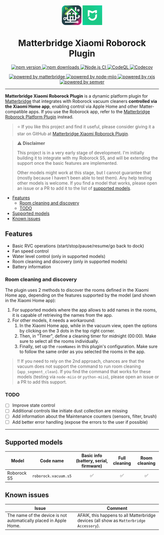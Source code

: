 <p align="center">
    <img src="matterbridge.svg" alt="Matterbridge Logo" width="64px" height="64px">
    <img src="xiaomi-home.png" alt="Xiaomi Home app logo" width="64px" height="64px">
</p>

<h1 align="center">Matterbridge Xiaomi Roborock Plugin</h1>

<p align="center">
    <a href="https://www.npmjs.com/package/matterbridge-xiaomi-roborock">
        <img src="https://img.shields.io/npm/v/matterbridge-xiaomi-roborock.svg" alt="npm version">
    </a>
    <a href="https://www.npmjs.com/package/matterbridge-xiaomi-roborock">
        <img src="https://img.shields.io/npm/dt/matterbridge-xiaomi-roborock.svg" alt="npm downloads">
    </a>
    <a href="https://github.com/afharo/matterbridge-xiaomi-roborock/actions/workflows/build-matterbridge-plugin.yml">
        <img src="https://github.com/afharo/matterbridge-xiaomi-roborock/actions/workflows/build-matterbridge-plugin.yml/badge.svg" alt="Node.js CI">   
    </a>
    <a href="https://github.com/afharo/matterbridge-xiaomi-roborock/actions/workflows/codeql.yml">
        <img src="https://github.com/afharo/matterbridge-xiaomi-roborock/actions/workflows/codeql.yml/badge.svg" alt="CodeQL">  
    </a>
    <a href="https://codecov.io/gh/afharo/matterbridge-xiaomi-roborock">
        <img src="https://codecov.io/gh/afharo/matterbridge-xiaomi-roborock/branch/main/graph/badge.svg" alt="Codecov">
    </a>
</p>

<p align="center">
    <a href="https://www.npmjs.com/package/matterbridge">
        <img src="https://img.shields.io/badge/powered%20by-matterbridge-blue" alt="powered by matterbridge">
    </a>
    <a href="https://www.npmjs.com/package/node-miio">
        <img src="https://img.shields.io/badge/powered%20by-node-miio-blue" alt="powered by node-miio">
    </a>
    <a href="https://www.npmjs.com/package/rxjs">
        <img src="https://img.shields.io/badge/powered%20by-rxjs-blue" alt="powered by rxjs">
    </a>
    <a href="https://www.npmjs.com/package/semver">
        <img src="https://img.shields.io/badge/powered%20by-semver-blue" alt="powered by semver">
    </a>
</p>

---

**Matterbridge Xiaomi Roborock Plugin** is a dynamic platform plugin
for [Matterbridge](https://www.npmjs.com/package/matterbridge) that integrates with Roborock vacuum cleaners
**controlled via the Xiaomi Home app**, enabling control via Apple Home and other Matter-compatible apps. If you use the
Roborock app, refer to
the [Matterbridge Roborock Platform Plugin](https://www.npmjs.com/package/matterbridge-roborock-vacuum-plugin) instead.

> ⭐️ If you like this project and find it useful, please consider giving it a star on GitHub
> at [Matterbridge Xiaomi Roborock Plugin](https://github.com/afharo/matterbridge-xiaomi-roborock).

> ⚠️ **Disclaimer**
>
> This project is in a very early stage of development. I'm initially building it to integrate with my Roborock S5, and
> will be extending the support once the basic features are implemented.
>
> Other models might work at this stage, but I cannot guarantee that (mostly because I haven't been able to test them).
> Any help testing other models is welcome. If you find a model that works, please open an issue or a PR to add it to
> the
> list of [supported models](#supported-models).

<!-- TOC -->

- [Features](#features)
  - [Room cleaning and discovery](#room-cleaning-and-discovery)
  - [TODO](#todo)
- [Supported models](#supported-models)
- [Known issues](#known-issues)
<!-- TOC -->

## Features

- Basic RVC operations (start/stop/pause/resume/go back to dock)
- Fan speed control
- Water level control (only in supported models)
- Room cleaning and discovery (only in supported models)
- Battery information

### Room cleaning and discovery

The plugin uses 2 methods to discover the rooms defined in the Xiaomi Home app, depending on the features supported by
the model (and shown in the Xiaomi Home app):

1. For supported models where the app allows to add names in the rooms, it is capable of retrieving the names from the
   app.
2. For other models, it needs a workaround:
   1. In the Xiaomi Home app, while in the vacuum view, open the options by clicking on the 3 dots in the top right
      corner.
   2. Then, in "Timer", define a cleaning timer for midnight (00:00). Make sure to select all the rooms individually.
   3. Finally, set up the `roomNames` in this plugin's configuration. Make sure to follow the same order as you
      selected the rooms in the app.

> ‼️ If you need to rely on the 2nd approach, chances are that the vacuum does not support the command to run room
> cleaning (`app_segment_clean`).
> If you find the command that works for these models (testing via `node-miio` or `python-miio`), please open an issue
> or a PR to add this support.

### TODO

- [ ] Improve state control
- [ ] Additional controls like initiate dust collection are missing
- [ ] Add information about the Maintenance counters (sensors, filter, brush)
- [ ] Add better error handling (expose the errors to the user if possible)

---

## Supported models

| Model       | Code name            | Basic info (battery, serial, firmware) | Full cleaning | Room cleaning |
| ----------- | -------------------- | :------------------------------------: | :-----------: | :-----------: |
| Roborock S5 | `roborock.vacuum.s5` |                   ✅                   |      ✅       |      ✅       |

## Known issues

| Issue                                                             | Comment                                                                                 |
| ----------------------------------------------------------------- | --------------------------------------------------------------------------------------- |
| The name of the device is not automatically placed in Apple Home. | AFAIK, this happens to all Matterbridge devices (all show as `Matterbridge Accessory`). |
